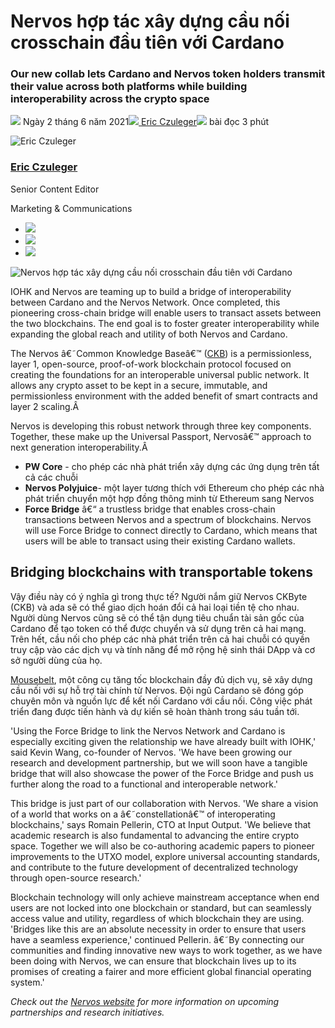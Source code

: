 # Nervos hợp tác xây dựng cầu nối crosschain đầu tiên với Cardano

### **Our new collab lets Cardano and Nervos token holders transmit their value across both platforms while building interoperability across the crypto space**

![](img/2021-06-02-nervos-partnership-to-build-the-first-cross-chain-bridge-with-cardano.002.png) Ngày 2 tháng 6 năm 2021![](img/2021-06-02-nervos-partnership-to-build-the-first-cross-chain-bridge-with-cardano.002.png)[ Eric Czuleger](tmp//en/blog/authors/eric-czuleger/page-1/)![](img/2021-06-02-nervos-partnership-to-build-the-first-cross-chain-bridge-with-cardano.003.png) bài đọc 3 phút

![Eric Czuleger](img/2021-06-02-nervos-partnership-to-build-the-first-cross-chain-bridge-with-cardano.004.png)[](tmp//en/blog/authors/eric-czuleger/page-1/)

### [**Eric Czuleger**](tmp//en/blog/authors/eric-czuleger/page-1/)

Senior Content Editor

Marketing &amp; Communications

- ![](img/2021-06-02-nervos-partnership-to-build-the-first-cross-chain-bridge-with-cardano.005.png)[](mailto:eric.czuleger@iohk.io "Email")
- ![](img/2021-06-02-nervos-partnership-to-build-the-first-cross-chain-bridge-with-cardano.006.png)[](https://www.linkedin.com/in/eric-czuleger-6b67a395/ "LinkedIn")
- ![](img/2021-06-02-nervos-partnership-to-build-the-first-cross-chain-bridge-with-cardano.007.png)[](https://twitter.com/eczuleger "Twitter")

![Nervos hợp tác xây dựng cầu nối crosschain đầu tiên với Cardano](img/2021-06-02-nervos-partnership-to-build-the-first-cross-chain-bridge-with-cardano.008.jpeg)

IOHK and Nervos are teaming up to build a bridge of interoperability between Cardano and the Nervos Network. Once completed, this pioneering cross-chain bridge will enable users to transact assets between the two blockchains. The end goal is to foster greater interoperability while expanding the global reach and utility of both Nervos and Cardano.

The Nervos â€˜Common Knowledge Baseâ€™ ([CKB](https://coinmarketcap.com/currencies/nervos-network/historical-data/)) is a permissionless, layer 1, open-source, proof-of-work blockchain protocol focused on creating the foundations for an interoperable universal public network. It allows any crypto asset to be kept in a secure, immutable, and permissionless environment with the added benefit of smart contracts and layer 2 scaling.Â 

Nervos is developing this robust network through three key components. Together, these make up the Universal Passport, Nervosâ€™ approach to next generation interoperability.Â 

- **PW Core** - cho phép các nhà phát triển xây dựng các ứng dụng trên tất cả các chuỗi
- **Nervos Polyjuice**- một layer tương thích với Ethereum cho phép các nhà phát triển chuyển một hợp đồng thông minh từ Ethereum sang Nervos
- **Force Bridge** â€“ a trustless bridge that enables cross-chain transactions between Nervos and a spectrum of blockchains. Nervos will use Force Bridge to connect directly to Cardano, which means that users will be able to transact using their existing Cardano wallets.

## **Bridging blockchains with transportable tokens**

Vậy điều này có ý nghĩa gì trong thực tế? Người nắm giữ Nervos CKByte (CKB) và ada sẽ có thể giao dịch hoán đổi cả hai loại tiền tệ cho nhau. Người dùng Nervos cũng sẽ có thể tận dụng tiêu chuẩn tài sản gốc của Cardano để tạo token có thể được chuyển và sử dụng trên cả hai mạng. Trên hết, cầu nối cho phép các nhà phát triển trên cả hai chuỗi có quyền truy cập vào các dịch vụ và tính năng để mở rộng hệ sinh thái DApp và cơ sở người dùng của họ.

[Mousebelt](https://www.mousebelt.com/), một công cụ tăng tốc blockchain đầy đủ dịch vụ, sẽ xây dựng cầu nối với sự hỗ trợ tài chính từ Nervos. Đội ngũ Cardano sẽ đóng góp chuyên môn và nguồn lực để kết nối Cardano với cầu nối. Công việc phát triển đang được tiến hành và dự kiến ​​sẽ hoàn thành trong sáu tuần tới.

'Using the Force Bridge to link the Nervos Network and Cardano is especially exciting given the relationship we have already built with IOHK,' said Kevin Wang, co-founder of Nervos. 'We have been growing our research and development partnership, but we will soon have a tangible bridge that will also showcase the power of the Force Bridge and push us further along the road to a functional and interoperable network.'

This bridge is just part of our collaboration with Nervos. 'We share a vision of a world that works on a â€˜constellationâ€™ of interoperating blockchains,' says Romain Pellerin, CTO at Input Output. 'We believe that academic research is also fundamental to advancing the entire crypto space. Together we will also be co-authoring academic papers to pioneer improvements to the UTXO model, explore universal accounting standards, and contribute to the future development of decentralized technology through open-source research.'

Blockchain technology will only achieve mainstream acceptance when end users are not locked into one blockchain or standard, but can seamlessly access value and utility, regardless of which blockchain they are using. 'Bridges like this are an absolute necessity in order to ensure that users have a seamless experience,' continued Pellerin. â€˜By connecting our communities and finding innovative new ways to work together, as we have been doing with Nervos, we can ensure that blockchain lives up to its promises of creating a fairer and more efficient global financial operating system.'

*Check out the [Nervos website](https://www.nervos.org/) for more information on upcoming partnerships and research initiatives.*
